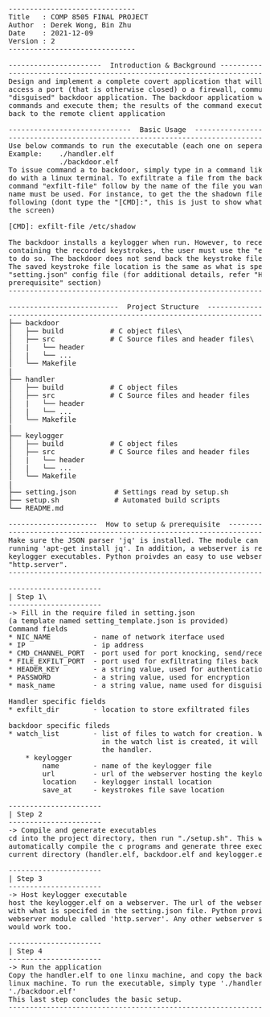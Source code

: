 <pre>
------------------------------
Title   : COMP 8505 FINAL PROJECT
Author  : Derek Wong, Bin Zhu
Date    : 2021-12-09
Version : 2
------------------------------

----------------------  Introduction & Background ---------------------------
-----------------------------------------------------------------------------
Design and implement a complete covert application that will allow a user to 
access a port (that is otherwise closed) o a firewall, communicate with a
"disguised" backdoor application. The backdoor application will accept
commands and execute them; the results of the command execution will be sent
back to the remote client application

-----------------------------  Basic Usage  ---------------------------------
-----------------------------------------------------------------------------
Use below commands to run the executable (each one on seperate linux machine)
Example:    ./handler.elf
            ./backdoor.elf
To issue command a to backdoor, simply type in a command like you normall would
do with a linux terminal. To exfiltrate a file from the backdoor, issue the
command "exfilt-file" follow by the name of the file you want to get. Full path
name must be used. For instance, to get the the shadown file, type the 
following (dont type the "[CMD]:", this is just to show what it looks like on
the screen)

[CMD]: exfilt-file /etc/shadow

The backdoor installs a keylogger when run. However, to receive the file
containing the recorded keystrokes, the user must use the "exfilt-file" function
to do so. The backdoor does not send back the keystroke file automatically.
The saved keystroke file location is the same as what is specifed in the
"setting.json" config file (for additional details, refer "How to setup &
prerequisite" section)
-----------------------------------------------------------------------------

--------------------------  Project Structure  ------------------------------
-----------------------------------------------------------------------------
├── backdoor
│   ├── build           # C object files\
│   ├── src             # C Source files and header files\
│   |   └── header
│   |   └── ...
│   └── Makefile
|
├── handler
│   ├── build           # C object files
│   ├── src             # C Source files and header files
│   |   └── header
│   |   └── ...
│   └── Makefile
|
├── keylogger
│   ├── build           # C object files
│   ├── src             # C Source files and header files
│   |   └── header
│   |   └── ...
│   └── Makefile
|
├── setting.json         # Settings read by setup.sh
├── setup.sh             # Automated build scripts
└── README.md

---------------------  How to setup & prerequisite  -------------------------
-----------------------------------------------------------------------------
Make sure the JSON parser 'jq' is installed. The module can be installed by simply
running 'apt-get install jq'. In addition, a webserver is required to host the
keylogger executables. Python proivdes an easy to use webserver module called
"http.server".
-----------------------------------------------------------------------------

----------------------
| Step 1\
----------------------
-> Fill in the require filed in setting.json
(a template named setting_template.json is provided)
Command fields
* NIC_NAME          - name of network iterface used
* IP                - ip address
* CMD_CHANNEL_PORT  - port used for port knocking, send/receive command
* FILE_EXFILT_PORT  - port used for exfiltrating files back backdoor 
* HEADER_KEY        - a string value, used for authentication
* PASSWORD          - a string value, used for encryption
* mask_name         - a string value, name used for disguising the process 

Handler specific fields
* exfilt_dir        - location to store exfiltrated files

backdoor specific fileds
* watch_list        - list of files to watch for creation. Whenever a file
                      in the watch list is created, it will be sent back to
                      the handler.
    * keylogger
        name        - name of the keylogger file
        url         - url of the webserver hosting the keylogger
        location    - keylogger install location
        save_at     - keystrokes file save location

----------------------
| Step 2
----------------------
-> Compile and generate executables
cd into the project directory, then run "./setup.sh". This will 
automatically compile the c programs and generate three executables in the 
current directory (handler.elf, backdoor.elf and keylogger.elf).

----------------------
| Step 3 
----------------------
-> Host keylogger executable
host the keylogger.elf on a webserver. The url of the webserver should match
with what is specifed in the setting.json file. Python provies an easy to use
webserver module called 'http.server'. Any other webserver such as nginx, php
would work too.

----------------------
| Step 4
----------------------
-> Run the application
Copy the handler.elf to one linxu machine, and copy the backdoor.elf to another
linux machine. To run the executable, simply type './handler.elf' and 
'./backdoor.elf' 
This last step concludes the basic setup.
-----------------------------------------------------------------------------
</pre>
